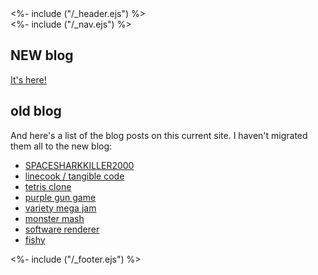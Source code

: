 <!DOCTYPE html>
<html>
<head>
<%- include ("/_header.ejs") %>
<link rel="alternate" type="application/rss+xml" title="pancelor dot com" href="/feed.xml" />
<link href="/stylesheets/mailchimp.css" rel="stylesheet" type="text/css">
</head>
<body>
<div class="wrapper">
<%- include ("/_nav.ejs") %>
<section id="main-content">

## NEW blog

[It's here!](https://pancelor.bearblog.dev/)

## old blog

And here's a list of the blog posts on this current site. I haven't migrated them all to the new blog:

- [SPACESHARKKILLER2000](/posts/ssk2k)
- [linecook / tangible code](/posts/linecook)
- [tetris clone](/posts/tetris-clone)
- [purple gun game](/posts/purple-gun-game)
- [variety mega jam](/posts/vmj2020)
- [monster mash](/posts/monster-mash)
- [software renderer](/posts/software-renderer)
- [fishy](/posts/fishy)

</section>
<%- include ("/_footer.ejs") %>
</body>
</html>
